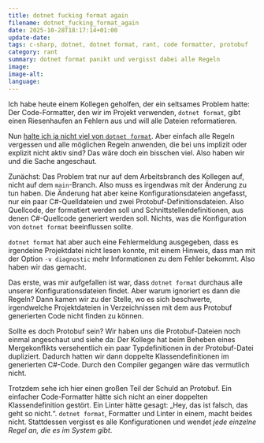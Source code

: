 ```yaml
---
title: dotnet fucking format again
filename: dotnet_fucking_format_again
date: 2025-10-28T18:17:14+01:00
update-date:
tags: c-sharp, dotnet, dotnet format, rant, code formatter, protobuf
category: rant
summary: dotnet format panikt und vergisst dabei alle Regeln
image:
image-alt:
language:
---
```


Ich habe heute einem Kollegen geholfen, der ein seltsames Problem hatte: Der Code-Formatter, den wir im Projekt verwenden, `dotnet format`, gibt einen Riesenhaufen an Fehlern aus und will alle Dateien reformatieren.

Nun [halte ich ja nicht viel von `dotnet format`](/blogposts/dotnet_fucking_format). Aber einfach alle Regeln vergessen und alle möglichen Regeln anwenden, die bei uns implizit oder explizit nicht aktiv sind? Das wäre doch ein bisschen viel. Also haben wir und die Sache angeschaut.

Zunächst: Das Problem trat nur auf dem Arbeitsbranch des Kollegen auf, nicht auf dem `main`-Branch. Also muss es irgendwas mit der Änderung zu tun haben. Die Änderung hat aber keine Konfigurationsdateien angefasst, nur ein paar C#-Quelldateien und zwei Protobuf-Definitionsdateien. Also Quellcode, der formatiert werden soll und Schnittstellendefinitionen, aus denen C#-Quellcode generiert werden soll. Nichts, was die Konfiguration von `dotnet format` beeinflussen sollte.

`dotnet format` hat aber auch eine Fehlermeldung ausgegeben, dass es irgendeine Projektdatei nicht lesen konnte, mit einem Hinweis, dass man mit der Option `-v diagnostic` mehr Informationen zu dem Fehler bekommt. Also haben wir das gemacht.

Das erste, was mir aufgefallen ist war, dass `dotnet format` durchaus alle unserer Konfigurationsdateien findet. Aber warum ignoriert es dann die Regeln? Dann kamen wir zu der Stelle, wo es sich beschwerte, irgendwelche Projektdateien in Verzeichnissen mit dem aus Protobuf generierten Code nicht finden zu können.

Sollte es doch Protobuf sein? Wir haben uns die Protobuf-Dateien noch einmal angeschaut und siehe da: Der Kollege hat beim Beheben eines Mergekonflikts versehentlich ein paar Typdefinitionen in der Protobuf-Datei dupliziert. Dadurch hatten wir dann doppelte Klassendefinitionen im generierten C#-Code. Durch den Compiler gegangen wäre das vermutlich nicht.

Trotzdem sehe ich hier einen großen Teil der Schuld an Protobuf. Ein einfacher Code-Formatter hätte sich nicht an einer doppelten Klassendefinition gestört. Ein Linter hätte gesagt: „Hey, das ist falsch, das geht so nicht.“. `dotnet format`, Formatter und Linter in einem, macht beides nicht. Stattdessen vergisst es alle Konfigurationen und wendet _jede einzelne Regel an, die es im System gibt_.
